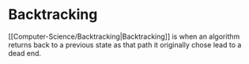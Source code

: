 # Backtracking
[[Computer-Science/Backtracking|Backtracking]] is when an algorithm returns back to a previous state as that path it originally chose lead to a dead end.